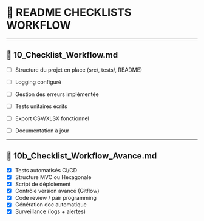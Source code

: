 # 📘 README CHECKLISTS WORKFLOW



---

## 📄 10_Checklist_Workflow.md

- [ ] Structure du projet en place (src/, tests/, README)
- [ ] Logging configuré
- [ ] Gestion des erreurs implémentée
- [ ] Tests unitaires écrits
- [ ] Export CSV/XLSX fonctionnel
- [ ] Documentation à jour


---

## 📄 10b_Checklist_Workflow_Avance.md

- [x] Tests automatisés CI/CD
- [x] Structure MVC ou Hexagonale
- [x] Script de déploiement
- [x] Contrôle version avancé (Gitflow)
- [x] Code review / pair programming
- [x] Génération doc automatique
- [x] Surveillance (logs + alertes)
